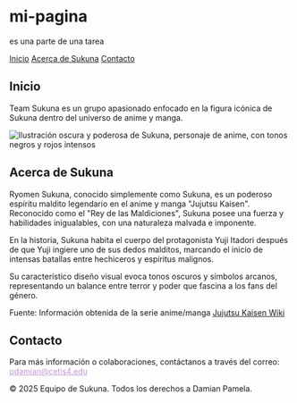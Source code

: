 # mi-pagina
es una parte de una tarea 
  </header>
    <nav>
        <a href="#home">Inicio</a>
        <a href="#about">Acerca de Sukuna</a>
        <a href="#contact">Contacto</a>
    </nav>
    <section id="home">
        <h2>Inicio</h2>
        <p>Team Sukuna es un grupo apasionado enfocado en la figura icónica de Sukuna dentro del universo de anime y manga.</p>
        <img src="https://i.pinimg.com/736x/41/2d/de/412dde7cfcd5dc714db5f09de35387ca.jpg" alt="Ilustración oscura y poderosa de Sukuna, personaje de anime, con tonos negros y rojos intensos" />
    </section>
    <section id="about">
        <h2>Acerca de Sukuna</h2>
        <p>
          Ryomen Sukuna, conocido simplemente como Sukuna, es un poderoso espíritu maldito legendario en el anime y manga "Jujutsu Kaisen". 
          Reconocido como el "Rey de las Maldiciones", Sukuna posee una fuerza y habilidades inigualables, con una naturaleza malvada e imponente.
        </p>
        <p>
          En la historia, Sukuna habita el cuerpo del protagonista Yuji Itadori después de que Yuji ingiere uno de sus dedos malditos, marcando el inicio de intensas batallas entre hechiceros y espíritus malignos.
        </p>
        <p>
          Su característico diseño visual evoca tonos oscuros y símbolos arcanos, representando un balance entre terror y poder que fascina a los fans del género.
        </p>
        <p class="source">Fuente: Información obtenida de la serie anime/manga <a href="https://jujutsukaisen.fandom.com/es/wiki/Ryomen_Sukuna" target="_blank" rel="noopener noreferrer">Jujutsu Kaisen Wiki</a></p>
    </section>
    <section id="contact">
        <h2>Contacto</h2>
        <p>Para más información o colaboraciones, contáctanos a través del correo: <a href="mailto:pdamian@cetis4.edu" style="color: #c397d8;">pdamian@cetis4.edu</a></p>
    </section>
    <footer>
        <p>&copy; 2025 Equipo de Sukuna. Todos los derechos a Damian Pamela.</p>
    </footer>
</body>
</html>

